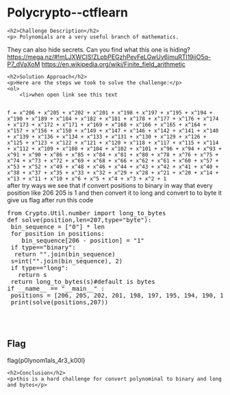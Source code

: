  

<!DOCTYPE html>
<html>
 
<body>
    <h1>Polycrypto--ctflearn </h1>

    <h2>Challenge Description</h2>
    <p> Polynomials are a very useful branch of mathematics. 
They can also hide secrets. Can you find what this one is hiding? https://mega.nz/#!mLJXWCIS!ZLpbPEGzhPevFeLGwUv6imuRTl19jiO5q-P7_dVaXoM https://en.wikipedia.org/wiki/Finite_field_arithmetic
</p>

    <h2>Solution Approach</h2>
    <p>Here are the steps we took to solve the challenge:</p>
    <ol> 
        <li>when open link see this text 

<code>
f = x^206 + x^205 + x^202 + x^201 + x^198 + x^197 + x^195 + x^194 + x^190 + x^189 + x^184 + x^182 + x^181 + x^178 + x^177 + x^176 + x^174 + x^173 + x^172 + x^171 + x^169 + x^168 + x^166 + x^165 + x^164 + x^157 + x^156 + x^150 + x^149 + x^147 + x^146 + x^142 + x^141 + x^140 + x^139 + x^136 + x^134 + x^133 + x^131 + x^130 + x^129 + x^126 + x^125 + x^123 + x^122 + x^121 + x^120 + x^118 + x^117 + x^115 + x^114 + x^112 + x^109 + x^108 + x^104 + x^102 + x^101 + x^96 + x^94 + x^93 + x^91 + x^90 + x^86 + x^85 + x^84 + x^81 + x^80 + x^78 + x^76 + x^75 + x^74 + x^73 + x^72 + x^69 + x^68 + x^66 + x^62 + x^61 + x^60 + x^57 + x^53 + x^52 + x^49 + x^48 + x^46 + x^44 + x^43 + x^42 + x^41 + x^40 + x^38 + x^37 + x^35 + x^33 + x^32 + x^29 + x^28 + x^21 + x^20 + x^14 + x^13 + x^11 + x^10 + x^6 + x^5 + x^4 + x^3 + x^2 + 1
</code>
after try ways we see that if convert positions to binary 
in way that every position like 206 205 is 1 and then convert it to long and convert to to byte it 
give us flag after run this code
<pre>
from Crypto.Util.number import long_to_bytes
def solve(position,len=207,type="byte"):
 bin_sequence = ["0"] * len
 for position in positions:
    bin_sequence[206 - position] = "1"
 if type=="binary":
  return "".join(bin_sequence)
 s=int("".join(bin_sequence), 2)
 if type=="long":
   return s 
 return long_to_bytes(s)#default is bytes
if __name__ == "__main__" :
 positions = [206, 205, 202, 201, 198, 197, 195, 194, 190, 189, 184, 182, 181, 178, 177, 176, 174, 173, 172, 171, 169, 168, 166, 165, 164, 157, 156, 150, 149, 147, 146, 142, 141, 140, 139, 136, 134, 133, 131, 130, 129, 126, 125, 123, 122, 121, 120, 118, 117, 115, 114, 112, 109, 108, 104, 102, 101, 96, 94, 93, 91, 90, 86, 85, 84, 81, 80, 78, 76, 75, 74, 73, 72, 69, 68, 66, 62, 61, 60, 57, 53, 52, 49, 48, 46, 44, 43, 42, 41, 40, 38, 37, 35, 33, 32, 29, 28, 21, 20, 14, 13, 11, 10, 6, 5, 4, 3, 2, 0]
 print(solve(positions,207))


</pre>
    </ol>
<br>
    <h2>Flag</h2>
    <p class="flag">flag{p0lynom1als_4r3_k00l}
</p>

    <h2>Conclusion</h2>
    <p>this is a hard challenge for convert polynominal to binary and long and bytes</p>

</body>
</html>
